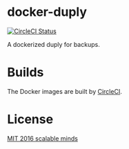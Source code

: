 # docker-duply

[![CircleCI Status](https://circleci.com/gh/scalableminds/docker-duply.svg?&style=shield)](https://circleci.com/gh/scalableminds/docker-duply)

A dockerized duply for backups.

# Builds

The Docker images are built by [CircleCI](https://circleci.com/gh/scalableminds/docker-duply).

# License

[MIT 2016 scalable minds](LICENSE.txt)

